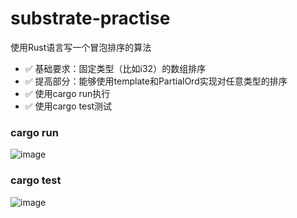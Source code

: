 # substrate-practise

使用Rust语言写一个冒泡排序的算法
- ✅ 基础要求：固定类型（比如i32）的数组排序
- ✅ 提高部分：能够使用template和PartialOrd实现对任意类型的排序
- ✅ 使用cargo run执行
- ✅ 使用cargo test测试

### cargo run
![image](https://user-images.githubusercontent.com/83760488/225518459-f75d61bc-9dc5-430a-9400-1438fa42bf01.png)

### cargo test
![image](https://user-images.githubusercontent.com/83760488/225518678-7363dfb3-579f-4a86-ac8a-5f987430c13e.png)
